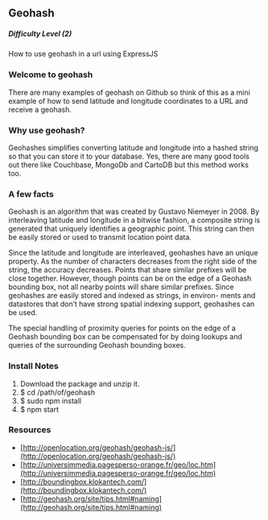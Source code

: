 ## Geohash

##### Difficulty Level (2)

How to use geohash in a url using ExpressJS

### Welcome to geohash
There are many examples of geohash on Github so think of this as a mini example of how to send latitude and longitude coordinates to a URL and receive a geohash.

### Why use geohash?
Geohashes simplifies converting latitude and longitude into a hashed string so that you can store it to your database. Yes, there are many good tools out there like Couchbase, MongoDb and CartoDB but this method works too.

### A few facts

Geohash is an algorithm that was created by Gustavo Niemeyer in 2008. By interleaving latitude and longitude in a bitwise fashion, a composite string is generated that uniquely identifies a geographic point. This string can then be easily stored or used to transmit location point data.

Since the latitude and longitude are interleaved, geohashes have an unique property. As the number of characters decreases from the right side of the string, the accuracy decreases. Points that share similar prefixes will be close together. However, though points can be on the edge of a Geohash bounding box, not all nearby points will share similar prefixes. Since geohashes are easily stored and indexed as strings, in environ- ments and datastores that don’t have strong spatial indexing support, geohashes can be used.

The special handling of proximity queries for points on the edge of a Geohash bounding box can be compensated for by doing lookups and queries of the surrounding Geohash bounding boxes.

### Install Notes

1. Download the package and unzip it. 
2. $ cd /path/of/geohash
3. $ sudo npm install 
4. $ npm start


### Resources 

- [http://openlocation.org/geohash/geohash-js/](http://openlocation.org/geohash/geohash-js/)
- [http://universimmedia.pagesperso-orange.fr/geo/loc.htm](http://universimmedia.pagesperso-orange.fr/geo/loc.htm)
- [http://boundingbox.klokantech.com/](http://boundingbox.klokantech.com/)
- [http://geohash.org/site/tips.html#naming](http://geohash.org/site/tips.html#naming)
